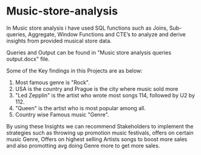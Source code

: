 # Music-store-analysis

In Music store analysis i have used SQL functions such as Joins, Sub-queries, Aggregate, Window Functions and CTE’s to analyze and derive insights from provided musical store data.

Queries and Output can be found in "Music store analysis queries output.docx" file.

Some of the Key findings in this Projects are as below:

1) Most famous genre is "Rock".
2) USA is the country  and Prague is the city where music sold more
3) "Led Zepplin" is the artist who wrote most songs 114, followed by U2 by 112.
4) "Queen" is the artist who is most popular among all.
5) Country wise Famous music "Genre".


By using these Insights we can recommend Stakeholders to implement the strategies such as throwing up promotion music festivals, offers on certain music Genre, Offers on highest selling Artists songs to boost more sales and also promotting avg doing Genre more to get more sales.
